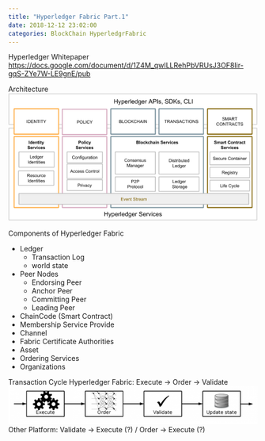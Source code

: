 ```yaml
---
title: "Hyperledger Fabric Part.1"
date: 2018-12-12 23:02:00
categories: BlockChain HyperledgrFabric
---
```

Hyperledger Whitepaper
https://docs.google.com/document/d/1Z4M_qwILLRehPbVRUsJ3OF8Iir-gqS-ZYe7W-LE9gnE/pub

Architecture
![Image Alt Architecture](/assets/img/hlf/architecture.png)

Components of Hyperledger Fabric
  * Ledger
    * Transaction Log
    * world state
  * Peer Nodes
    * Endorsing Peer
    * Anchor Peer
    * Committing Peer
    * Leading Peer
  * ChainCode (Smart Contract)
  * Membership Service Provide
  * Channel
  * Fabric Certificate Authorities
  * Asset
  * Ordering Services
  * Organizations

Transaction Cycle
Hyperledger Fabric: Execute -> Order -> Validate
![Image Alt Architecture](/assets/img/hlf/transaction_cycle.png)
Other Platform: Validate -> Execute (?) / Order -> Execute (?)
